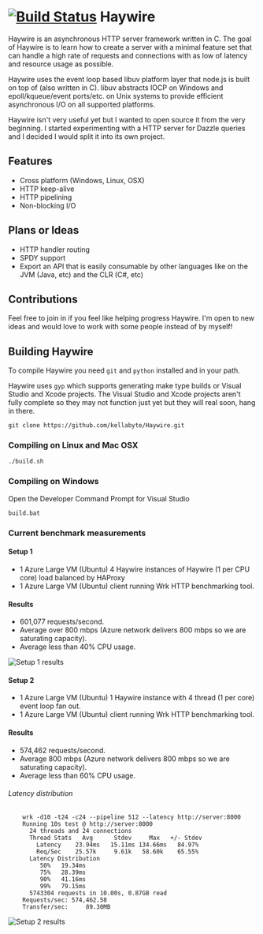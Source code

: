 [![Build Status](https://travis-ci.org/kellabyte/Haywire.png?branch=master)](https://travis-ci.org/kellabyte/Haywire)
Haywire
=======
Haywire is an asynchronous HTTP server framework written in C. The goal of Haywire is to learn how to create a server with a minimal feature set that can handle a high rate of requests and connections with as low of latency and resource usage as possible.

Haywire uses the event loop based libuv platform layer that node.js is built on top of (also written in C). libuv abstracts IOCP on Windows and epoll/kqueue/event ports/etc. on Unix systems to provide efficient asynchronous I/O on all supported platforms.

Haywire isn't very useful yet but I wanted to open source it from the very beginning. I started experimenting with a HTTP server for Dazzle queries and I decided I would split it into its own project.

## Features
- Cross platform (Windows, Linux, OSX)
- HTTP keep-alive
- HTTP pipelining
- Non-blocking I/O

## Plans or Ideas
- HTTP handler routing
- SPDY support
- Export an API that is easily consumable by other languages like on the JVM (Java, etc) and the CLR (C#, etc)

## Contributions
Feel free to join in if you feel like helping progress Haywire. I'm open to new ideas and would love to work with some people instead of by myself!

## Building Haywire
To compile Haywire you need `git` and `python` installed and in your path.

Haywire uses `gyp` which supports generating make type builds or Visual Studio and Xcode projects. The Visual Studio and Xcode projects aren't fully complete so they may not function just yet but they will real soon, hang in there.
    
    git clone https://github.com/kellabyte/Haywire.git

### Compiling on Linux and Mac OSX
    ./build.sh

### Compiling on Windows
Open the Developer Command Prompt for Visual Studio

    build.bat
    
### Current benchmark measurements
#### Setup 1
- 1 Azure Large VM (Ubuntu) 4 Haywire instances of Haywire (1 per CPU core) load balanced by HAProxy
- 1 Azure Large VM (Ubuntu) client running Wrk HTTP benchmarking tool.

#### Results
- 601,077 requests/second.
- Average over 800 mbps (Azure network delivers 800 mbps so we are saturating capacity).
- Average less than 40% CPU usage.

![Setup 1 results](http://i.imgur.com/nfFXXpk.png)

#### Setup 2
- 1 Azure Large VM (Ubuntu) 1 Haywire instance with 4 thread (1 per core) event loop fan out.
- 1 Azure Large VM (Ubuntu) client running Wrk HTTP benchmarking tool.

#### Results
- 574,462 requests/second.
- Average 800 mbps (Azure network delivers 800 mbps so we are saturating capacity).
- Average less than 60% CPU usage.
 
###### Latency distribution

        wrk -d10 -t24 -c24 --pipeline 512 --latency http://server:8000
        Running 10s test @ http://server:8000
          24 threads and 24 connections
          Thread Stats   Avg      Stdev     Max   +/- Stdev
            Latency    23.94ms   15.11ms 134.66ms   84.97%
            Req/Sec    25.57k     9.61k   58.60k    65.55%
          Latency Distribution
             50%   19.34ms
             75%   28.39ms
             90%   41.16ms
             99%   79.15ms
          5743304 requests in 10.00s, 0.87GB read
        Requests/sec: 574,462.58
        Transfer/sec:     89.30MB

![Setup 2 results](http://i.imgur.com/nfaz2rB.png)
